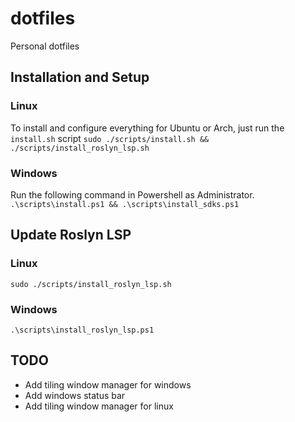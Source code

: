 # dotfiles
Personal dotfiles

## Installation and Setup

### Linux
To install and configure everything for Ubuntu or Arch, just run the `install.sh` script
`sudo ./scripts/install.sh && ./scripts/install_roslyn_lsp.sh`

### Windows
Run the following command in Powershell as Administrator.
`.\scripts\install.ps1 && .\scripts\install_sdks.ps1`

## Update Roslyn LSP

### Linux
`sudo ./scripts/install_roslyn_lsp.sh`

### Windows
`.\scripts\install_roslyn_lsp.ps1`

## TODO
- Add tiling window manager for windows
- Add windows status bar
- Add tiling window manager for linux

